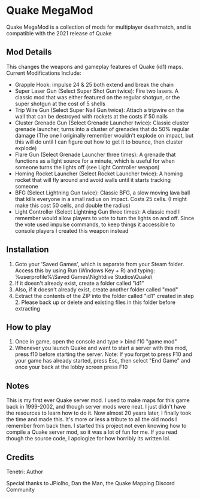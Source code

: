 # Quake MegaMod
Quake MegaMod is a collection of mods  for multiplayer deathmatch, and is compatible with the 2021 release of Quake

## Mod Details
This changes the weapons and gameplay features of Quake (id1) maps.
Current Modifications Include:
* Grapple Hook: impulse 24 & 25 both extend and break the chain
* Super Laser Gun (Select Super Shot Gun twice): Fire two lasers. A classic mod that was either featured on the regular shotgun, or the super shotgun at the cost of 5 shells
* Trip Wire Gun (Select Super Nail Gun twice): Attach a tripwire on the wall that can be destroyed with rockets at the costs if 50 nails
* Cluster Grenade Gun (Select Grenade Launcher twice): Classic cluster grenade launcher, turns into a cluster of grenades that do 50% regular damage (The one I originally remember wouldn't explode on impact, but this will do until I can figure out how to get it to bounce, then cluster explode)
* Flare Gun (Select Grenade Launcher three times): A grenade that functions as a light source for a minute, which is useful for when someone turns the lights off (see Light Controller weapon)
* Homing Rocket Launcher (Select Rocket Launcher twice): A homing rocket that will fly around and avoid walls until it starts tracking someone
* BFG (Select Lightning Gun twice): Classic BFG, a slow moving lava ball that kills everyone in a small radius on impact. Costs 25 cells. (I might make this cost 50 cells, and double the radius)
* Light Controller (Select Lightning Gun three times): A classic mod I remember would allow players to vote to turn the lights on and off. Since the vote used impulse commands, to keep things it accessible to console players I created this weapon instead

## Installation
1. Goto your 'Saved Games', which is separate from your Steam folder. Access this by using Run (Windows Key + R) and typing: %userprofile%\Saved Games\Nightdive Studios\Quake\
2. If it doesn't already exist, create a folder called "id1"
3. Also, if it doesn't already exist, create another folder called "mod"
4. Extract the contents of the ZIP into the folder called "id1" created in step 2. Please back up or delete and existing files in this folder before extracting

## How to play
1. Once in game, open the console and type > bind f10 "game mod"
2. Whenever you launch Quake and want to start a server with this mod, press f10 before starting the server. 
Note: If you forget to press F10 and your game has already started, press Esc, then select "End Game" and once your back at the lobby screen press F10

## Notes
This is my first ever Quake server mod. I used to make maps for this game back in 1999-2002, and though server mods were neat. I just didn't have the resources to learn how to do it. Now almost 20 years later, I finally took the time and made this. It's more or less a tribute to all the old mods I remember from back then. I started this project not even knowing how to compile a Quake server mod, so it was a lot of fun for me. If you read though the source code, I apologize for how horribly its written lol.

## Credits
Tenetri: Author

Special thanks to JPiolho, Dan the Man, the Quake Mapping Discord Community
